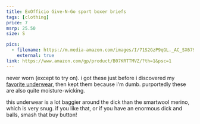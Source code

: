 ```yaml
---
title: ExOfficio Give-N-Go sport boxer briefs
tags: [clothing]
price: 7
msrp: 25.50
size: S

pics:
  - filename: https://m.media-amazon.com/images/I/71S2GzP9qGL._AC_SX679._SX._UX._SY._UY_.jpg
    external: true
link: https://www.amazon.com/gp/product/B07KRTTMVZ/?th=1&psc=1
---
```


never worn (except to try on).  i got these just before i discovered my
[favorite underwear](/things/wireeater/#brain:products), then kept them because
i'm dumb.  purportedly these are also quite moisture-wicking.

this underwear is a lot baggier around the dick than the smartwool merino,
which is very snug.  if you like that, or if you have an enormous dick and
balls, smash that buy button!
